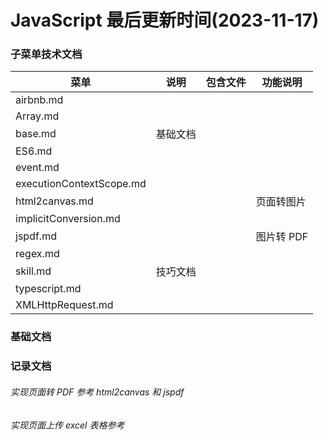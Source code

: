 <!--
 * @Description: JavaScript文档
 * @Author: panrui
 * @Date: 2021-05-20 16:44:03
 * @LastEditTime: 2023-11-17 10:39:58
 * @LastEditors: prui
 * 不忘初心,不负梦想
-->

# JavaScript 最后更新时间(2023-11-17)

### 子菜单技术文档

| 菜单                     | 说明     | 包含文件 | 功能说明   |
| ------------------------ | -------- | -------- | ---------- |
| airbnb.md                |          |          |            |
| Array.md                 |          |          |            |
| base.md                  | 基础文档 |          |            |
| ES6.md                   |          |          |            |
| event.md                 |          |          |            |
| executionContextScope.md |          |          |            |
| html2canvas.md           |          |          | 页面转图片 |
| implicitConversion.md    |          |          |            |
| jspdf.md                 |          |          | 图片转 PDF |
| regex.md                 |          |          |            |
| skill.md                 | 技巧文档 |          |            |
| typescript.md            |          |          |            |
| XMLHttpRequest.md        |          |          |            |

### 基础文档

### 记录文档

###### 实现页面转 PDF 参考 html2canvas 和 jspdf

###### 实现页面上传 excel 表格参考
